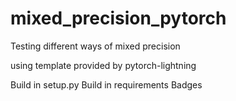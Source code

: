 # mixed_precision_pytorch
 Testing different ways of mixed precision

using template provided by pytorch-lightning

Build in setup.py
Build in requirements
Badges